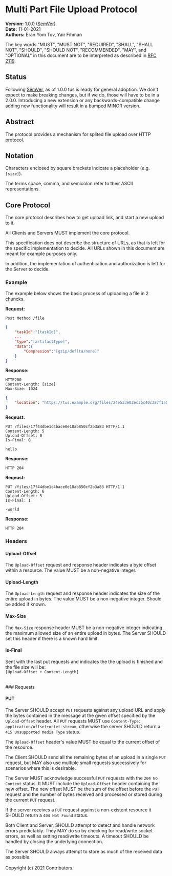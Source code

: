 # Multi Part File Upload Protocol
**Version:** 1.0.0 ([SemVer](http://semver.org))<br>
**Date:** 11-01-2021<br>
**Authors:** Eran Yom Tov, Yair Fihman<br>

The key words "MUST", "MUST NOT", "REQUIRED", "SHALL", "SHALL NOT", "SHOULD",
"SHOULD NOT", "RECOMMENDED", "MAY", and "OPTIONAL" in this document are to be
interpreted as described in [RFC 2119](http://www.ietf.org/rfc/rfc2119.txt).

## Status

Following [SemVer](http://semver.org), as of 1.0.0 tus is ready for general
adoption. We don't expect to make breaking changes, but if we do, those will
have to be in a 2.0.0. Introducing a new extension or any backwards-compatible
change adding new functionality will result in a bumped MINOR version.

## Abstract

The protocol provides a mechanism for splited file upload over HTTP protocol.

## Notation

Characters enclosed by square brackets indicate a placeholder (e.g. `[size]`).

The terms space, comma, and semicolon refer to their ASCII representations.

## Core Protocol

The core protocol describes how to get upload link, and start a new upload to it.

All Clients and Servers MUST implement the core protocol.

This specification does not describe the structure of URLs, as that is left for
the specific implementation to decide.  All URLs shown in this document are
meant for example purposes only.

In addition, the implementation of authentication and authorization is left for
the Server to decide.

### Example
The example below shows the basic process of uploading a file in 2 chuncks.

**Request:**

```
Post Method /file
```
```json
{
    "taskId":"[taskId]",
    ...
    "type":"[artifactType]",
    "data":{
        "Compresion":"[gzip/deflta/none]"
    }
}
```

**Response:**

```
HTTP200
Content-Length: [size]
Max-Size: 1024
```
```json
{
    "location": "https://tus.example.org/files/24e533e02ec3bc40c387f1a0e460e216"
}
```

**Reqeust:**
```
PUT /files/17f44dbe1c4bace0e18ab850cf2b3a83 HTTP/1.1
Content-Length: 5
Upload-Offset: 0
Is-Final: 0

hello
```

**Response:**
```
HTTP 204
```

**Reqeust:**
```
PUT /files/17f44dbe1c4bace0e18ab850cf2b3a83 HTTP/1.1
Content-Length: 6
Upload-Offset: 5
Is-Final: 1

-world
```

**Response:**
```
HTTP 204
```

### Headers

#### Upload-Offset

The `Upload-Offset` request and response header indicates a byte offset within a
resource. The value MUST be a non-negative integer.

#### Upload-Length

The `Upload-Length` request and response header indicates the size of the entire
upload in bytes. The value MUST be a non-negative integer. Should be added if known.


#### Max-Size

The `Max-Size` response header MUST be a non-negative integer indicating the maximum
allowed size of an entire upload in bytes. The Server SHOULD set this header if
there is a known hard limit.

#### Is-Final
Sent with the last put requests and indicates the the upload is finished and the file size will be:
</br> ```[Upload-Offset + Content-Length]```

</br>
### Requests

#### PUT

The Server SHOULD accept `PUT` requests against any upload URL and apply the
bytes contained in the message at the given offset specified by the
`Upload-Offset` header. All `PUT` requests MUST use
`Content-Type: application/offset+octet-stream`, otherwise the server SHOULD
return a `415 Unsupported Media Type` status.

The `Upload-Offset` header's value MUST be equal to the current offset of the
resource.

The Client SHOULD send all the remaining bytes of an upload in a single `PUT`
request, but MAY also use multiple small requests successively for scenarios
where this is desirable.

The Server MUST acknowledge successful `PUT` requests with the
`204 No Content` status. It MUST include the `Upload-Offset` header containing
the new offset. The new offset MUST be the sum of the offset before the `PUT`
request and the number of bytes received and processed or stored during the
current `PUT` request.

If the server receives a `PUT` request against a non-existent resource
it SHOULD return a `404 Not Found` status.

Both Client and Server, SHOULD attempt to detect and handle network errors
predictably. They MAY do so by checking for read/write socket errors, as well
as setting read/write timeouts. A timeout SHOULD be handled by closing the underlying connection.

The Server SHOULD always attempt to store as much of the received data as possible.
</br>
</br>
Copyright (c) 2021 Contributors.
